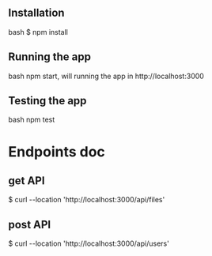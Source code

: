 ## Installation

bash
$ npm install

## Running the app

bash npm start, will running the app in http://localhost:3000

## Testing the app

bash npm test

# Endpoints doc
## get API
$ curl --location 'http://localhost:3000/api/files'

## post API
$ curl --location 'http://localhost:3000/api/users'
